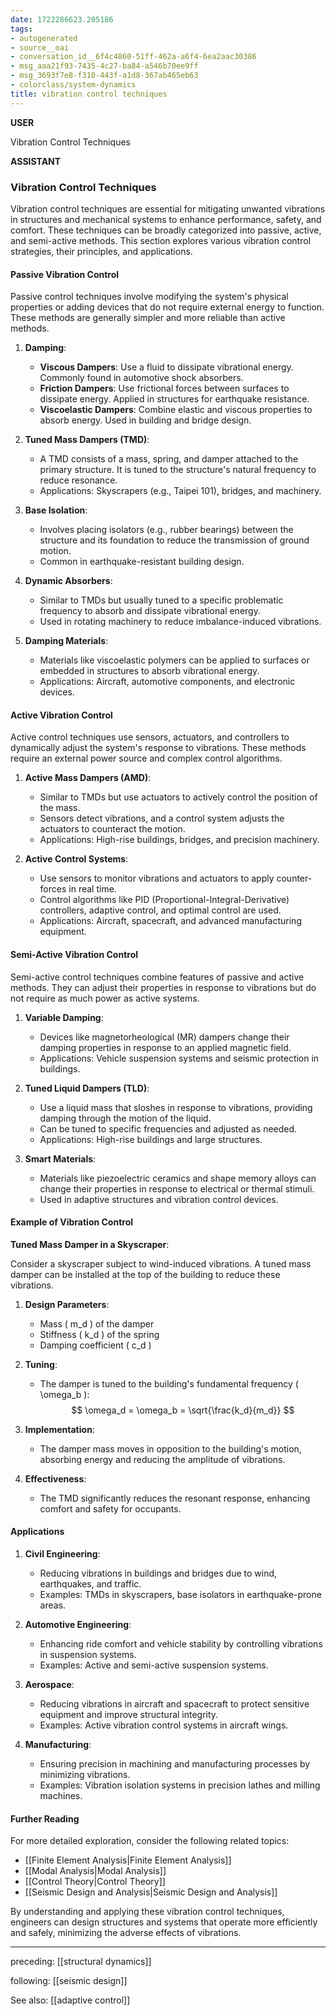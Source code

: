```yaml
---
date: 1722286623.205186
tags:
- autogenerated
- source__oai
- conversation_id__6f4c4860-51ff-462a-a6f4-6ea2aac30386
- msg_aaa21f93-7435-4c27-ba84-a546b70ee9ff
- msg_3693f7e8-f310-443f-a1d8-367ab465eb63
- colorclass/system-dynamics
title: vibration control techniques
---
```


**USER**

Vibration Control Techniques


**ASSISTANT**

### Vibration Control Techniques

Vibration control techniques are essential for mitigating unwanted vibrations in structures and mechanical systems to enhance performance, safety, and comfort. These techniques can be broadly categorized into passive, active, and semi-active methods. This section explores various vibration control strategies, their principles, and applications.

#### Passive Vibration Control

Passive control techniques involve modifying the system's physical properties or adding devices that do not require external energy to function. These methods are generally simpler and more reliable than active methods.

1. **Damping**:
   - **Viscous Dampers**: Use a fluid to dissipate vibrational energy. Commonly found in automotive shock absorbers.
   - **Friction Dampers**: Use frictional forces between surfaces to dissipate energy. Applied in structures for earthquake resistance.
   - **Viscoelastic Dampers**: Combine elastic and viscous properties to absorb energy. Used in building and bridge design.
   
2. **Tuned Mass Dampers (TMD)**:
   - A TMD consists of a mass, spring, and damper attached to the primary structure. It is tuned to the structure's natural frequency to reduce resonance.
   - Applications: Skyscrapers (e.g., Taipei 101), bridges, and machinery.

3. **Base Isolation**:
   - Involves placing isolators (e.g., rubber bearings) between the structure and its foundation to reduce the transmission of ground motion.
   - Common in earthquake-resistant building design.

4. **Dynamic Absorbers**:
   - Similar to TMDs but usually tuned to a specific problematic frequency to absorb and dissipate vibrational energy.
   - Used in rotating machinery to reduce imbalance-induced vibrations.

5. **Damping Materials**:
   - Materials like viscoelastic polymers can be applied to surfaces or embedded in structures to absorb vibrational energy.
   - Applications: Aircraft, automotive components, and electronic devices.

#### Active Vibration Control

Active control techniques use sensors, actuators, and controllers to dynamically adjust the system's response to vibrations. These methods require an external power source and complex control algorithms.

1. **Active Mass Dampers (AMD)**:
   - Similar to TMDs but use actuators to actively control the position of the mass.
   - Sensors detect vibrations, and a control system adjusts the actuators to counteract the motion.
   - Applications: High-rise buildings, bridges, and precision machinery.

2. **Active Control Systems**:
   - Use sensors to monitor vibrations and actuators to apply counter-forces in real time.
   - Control algorithms like PID (Proportional-Integral-Derivative) controllers, adaptive control, and optimal control are used.
   - Applications: Aircraft, spacecraft, and advanced manufacturing equipment.

#### Semi-Active Vibration Control

Semi-active control techniques combine features of passive and active methods. They can adjust their properties in response to vibrations but do not require as much power as active systems.

1. **Variable Damping**:
   - Devices like magnetorheological (MR) dampers change their damping properties in response to an applied magnetic field.
   - Applications: Vehicle suspension systems and seismic protection in buildings.

2. **Tuned Liquid Dampers (TLD)**:
   - Use a liquid mass that sloshes in response to vibrations, providing damping through the motion of the liquid.
   - Can be tuned to specific frequencies and adjusted as needed.
   - Applications: High-rise buildings and large structures.

3. **Smart Materials**:
   - Materials like piezoelectric ceramics and shape memory alloys can change their properties in response to electrical or thermal stimuli.
   - Used in adaptive structures and vibration control devices.

#### Example of Vibration Control

**Tuned Mass Damper in a Skyscraper**:

Consider a skyscraper subject to wind-induced vibrations. A tuned mass damper can be installed at the top of the building to reduce these vibrations.

1. **Design Parameters**:
   - Mass \( m_d \) of the damper
   - Stiffness \( k_d \) of the spring
   - Damping coefficient \( c_d \)

2. **Tuning**:
   - The damper is tuned to the building's fundamental frequency \( \omega_b \):
     $$ \omega_d = \omega_b = \sqrt{\frac{k_d}{m_d}} $$

3. **Implementation**:
   - The damper mass moves in opposition to the building's motion, absorbing energy and reducing the amplitude of vibrations.

4. **Effectiveness**:
   - The TMD significantly reduces the resonant response, enhancing comfort and safety for occupants.

#### Applications

1. **Civil Engineering**:
   - Reducing vibrations in buildings and bridges due to wind, earthquakes, and traffic.
   - Examples: TMDs in skyscrapers, base isolators in earthquake-prone areas.

2. **Automotive Engineering**:
   - Enhancing ride comfort and vehicle stability by controlling vibrations in suspension systems.
   - Examples: Active and semi-active suspension systems.

3. **Aerospace**:
   - Reducing vibrations in aircraft and spacecraft to protect sensitive equipment and improve structural integrity.
   - Examples: Active vibration control systems in aircraft wings.

4. **Manufacturing**:
   - Ensuring precision in machining and manufacturing processes by minimizing vibrations.
   - Examples: Vibration isolation systems in precision lathes and milling machines.

#### Further Reading

For more detailed exploration, consider the following related topics:
- [[Finite Element Analysis|Finite Element Analysis]]
- [[Modal Analysis|Modal Analysis]]
- [[Control Theory|Control Theory]]
- [[Seismic Design and Analysis|Seismic Design and Analysis]]

By understanding and applying these vibration control techniques, engineers can design structures and systems that operate more efficiently and safely, minimizing the adverse effects of vibrations.


---

preceding: [[structural dynamics]]  


following: [[seismic design]]

See also: [[adaptive control]]